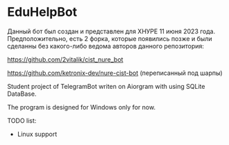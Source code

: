 # EduHelpBot
Данный бот был создан и представлен для ХНУРЕ 11 июня 2023 года.
Предположительно, есть 2 форка, которые появились позже и были сделанны без какого-либо ведома авторов данного репозитория:

https://github.com/2vitalik/cist_nure_bot

https://github.com/ketronix-dev/nure-cist-bot (переписанный под шарпы)



Student project of TelegramBot writen on Aiorgram with using SQLite DataBase.

The program is designed for Windows only for now.


TODO list:
  - Linux support



